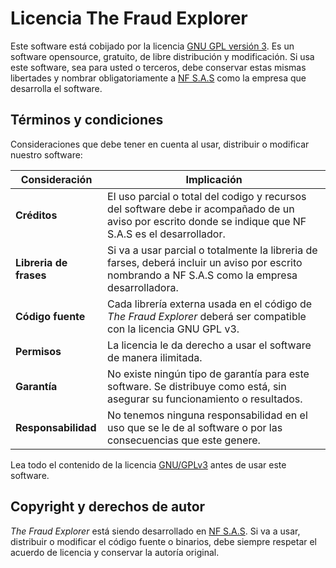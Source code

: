 # Licencia The Fraud Explorer

Este software está cobijado por la licencia [GNU GPL versión 3](http://www.gnu.org/licenses/gpl-3.0.html). Es un software opensource, gratuito, de libre distribución y modificación. Si usa este software, sea para usted o terceros, debe conservar estas mismas libertades y nombrar obligatoriamente a [NF S.A.S](https://www.nofraud.la) como la empresa que desarrolla el software.

## Términos y condiciones

Consideraciones que debe tener en cuenta al usar, distribuir o modificar nuestro software:

Consideración | Implicación
------------- | -----------
**Créditos** | El uso parcial o total del codigo y recursos del software debe ir acompañado de un aviso por escrito donde se indique que NF S.A.S es el desarrollador.
**Libreria de frases** | Si va a usar parcial o totalmente la libreria de farses, deberá incluir un aviso por escrito nombrando a NF S.A.S como la empresa desarrolladora.
**Código fuente** | Cada librería externa usada en el código de _The Fraud Explorer_ deberá ser compatible con la licencia GNU GPL v3.
**Permisos** | La licencia le da derecho a usar el software de manera ilimitada.
**Garantía** | No existe ningún tipo de garantía para este software. Se distribuye como está, sin asegurar su funcionamiento o resultados.
**Responsabilidad** | No tenemos ninguna responsabilidad en el uso que se le de al software o por las consecuencias que este genere.

Lea todo el contenido de la licencia [GNU/GPLv3](http://www.gnu.org/licenses/gpl-3.0.html) antes de usar este software.

## Copyright y derechos de autor

_The Fraud Explorer_ está siendo desarrollado en [NF S.A.S](https://www.nofraud.la). Si va a usar, distribuir o modificar el código fuente o binarios, debe siempre respetar el acuerdo de licencia y conservar la autoría original.

